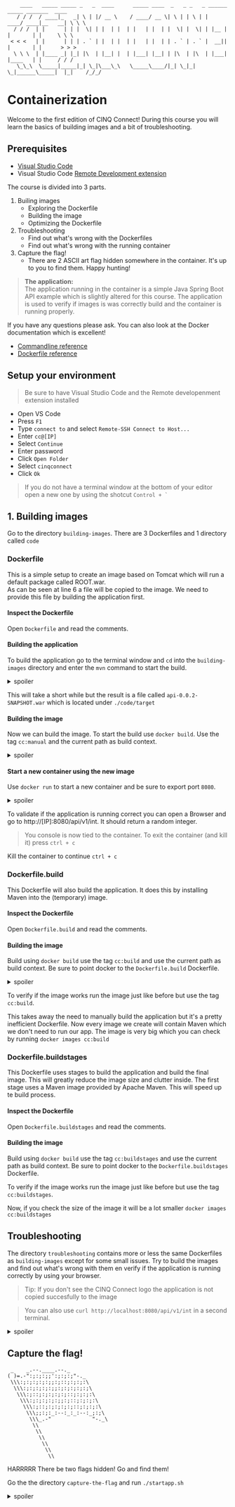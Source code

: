         ____   _____ _____ _   _  ____      _____ ____  _   _ _   _ ______ _____ _______  ____   
       / / /  / ____|_   _| \ | |/ __ \    / ____/ __ \| \ | | \ | |  ____/ ____|__   __| \ \ \  
      / / /  | |      | | |  \| | |  | |  | |   | |  | |  \| |  \| | |__ | |       | |     \ \ \ 
     < < <   | |      | | | . ` | |  | |  | |   | |  | | . ` | . ` |  __|| |       | |      > > >
      \ \ \  | |____ _| |_| |\  | |__| |  | |___| |__| | |\  | |\  | |___| |____   | |     / / / 
       \_\_\  \_____|_____|_| \_|\___\_\   \_____\____/|_| \_|_| \_|______\_____|  |_|    /_/_/  
# Containerization
Welcome to the first edition of CINQ Connect! During this course you will learn the basics of building images and a bit of troubleshooting. 

## Prerequisites
- [Visual Studio Code](https://code.visualstudio.com/download)
- Visual Studio Code [Remote Development extension](https://marketplace.visualstudio.com/items?itemName=ms-vscode-remote.vscode-remote-extensionpack)

The course is divided into 3 parts.
1. Builing images
    * Exploring the Dockerfile
    * Building the image
    * Optimizing the Dockerfile
2. Troubleshooting
    * Find out what's wrong with the Dockerfiles
    * Find out what's wrong with the running container 
3. Capture the flag!
    * There are 2 ASCII art flag hidden somewhere in the container. It's up to you to find them. Happy hunting!

> **The application:**  
> The application running in the container is a simple Java Spring Boot API example which is slightly altered for this course. The application is used to verify if images is was correctly build and the container is running properly. 

If you have any questions please ask. You can also look at the Docker documentation which is excellent!
- [Commandline reference](https://docs.docker.com/engine/reference/run/)
- [Dockerfile reference](https://docs.docker.com/engine/reference/builder/)

## Setup your environment
> Be sure to have Visual Studio Code and the Remote developenment extension installed
- Open VS Code
- Press `F1`
- Type `connect to` and select `Remote-SSH Connect to Host...`
- Enter `cc@[IP]`
- Select `Continue`
- Enter password
- Click `Open Folder`
- Select `cinqconnect`
- Click `Ok`
> If you do not have a terminal window at the bottom of your editor open a new one by using the shotcut ``Control + ` ``

## 1. Building images
Go to the directory `building-images`. There are 3 Dockerfiles and 1 directory called `code`

### Dockerfile
This is a simple setup to create an image based on Tomcat which will run a default package called ROOT.war.  
As can be seen at line 6 a file will be copied to the image. We need to provide this file by building the application first.

#### Inspect the Dockerfile
Open `Dockerfile` and read the comments.

#### Building the application  
To build the application go to the terminal window and `cd` into the `building-images` directory and enter the `mvn` command to start the build.

<details><summary>spoiler</summary>

```shell
cd building-images
mvn clean install -f ./code
```

</details>

This will take a short while but the result is a file called `api-0.0.2-SNAPSHOT.war` which is located under `./code/target` 

#### Building the image
Now we can build the image. To start the build use `docker build`. Use the tag `cc:manual` and the current path as build context.

<details><summary>spoiler</summary>

```shell
docker build -t cc:manual .
``` 

</details>

#### Start a new container using the new image
Use `docker run` to start a new container and be sure to export port `8080`.

<details><summary>spoiler</summary>

```shell
docker run -p 8080:8080 cc:manual
``` 

</details>

To validate if the application is running correct you can open a Browser and go to http://[IP]:8080/api/v1/int. It should return a random integer.  

> You console is now tied to the container. To exit the container (and kill it) press `ctrl + c`

Kill the container to continue `ctrl + c` 

### Dockerfile.build
This Dockerfile will also build the application. It does this by installing Maven into the (temporary) image.

#### Inspect the Dockerfile
Open `Dockerfile.build` and read the comments.

#### Building the image
Build using `docker build` use the tag `cc:build` and use the current path as build context. Be sure to point docker to the `Dockerfile.build` Dockerfile.

<details><summary>spoiler</summary>

```shell
docker build -t cc:build -f Dockerfile.build .
```

</details>

To verify if the image works run the image just like before but use the tag `cc:build`.  

This takes away the need to manually build the application but it's a pretty inefficient Dockerfile. Now every image we create will contain Maven which we don't need to run our app. The image is very big which you can check by running `docker images cc:build`

### Dockerfile.buildstages
This Dockerfile uses stages to build the application and build the final image. This will greatly reduce the image size and clutter inside. The first stage uses a Maven image provided by Apache Maven. This will speed up te build process.

#### Inspect the Dockerfile
Open `Dockerfile.buildstages` and read the comments.

#### Building the image
Build using `docker build` use the tag `cc:buildstages` and use the current path as build context. Be sure to point docker to the `Dockerfile.buildstages` Dockerfile.  

To verify if the image works run the image just like before but use the tag `cc:buildstages`. 

Now, if you check the size of the image it will be a lot smaller `docker images cc:buildstages`

## Troubleshooting
The directory `troubleshooting` contains more or less the same Dockerfiles as `building-images` except for some small issues. Try to build the images and find out what's wrong with them en verify if the application is running correctly by using your browser.
> Tip: If you don't see the CINQ Connect logo the application is not copied succesfully to the image

> You can also use `curl http://localhost:8080/api/v1/int` in a second terminal.

<details><summary>spoiler</summary>
  
    - 1945
    - Docker: Where am I?
    - I run Arch btw
    - Get of the stage!

</details>

## Capture the flag!
     _    _.--.____.--._
    ( )=.-":;:;:;;':;:;:;"-._
     \\\:;:;:;:;:;;:;::;:;:;:\
      \\\:;:;:;:;:;;:;:;:;:;:;\
       \\\:;::;:;:;:;:;::;:;:;:\
        \\\:;:;:;:;:;;:;::;:;:;:\
         \\\:;::;:;:;:;:;::;:;:;:\
          \\\;;:;:_:--:_:_:--:_;:;\
           \\\_.-"             "-._\
            \\
             \\
              \\
               \\
                \\
                 \\
HARRRRR There be two flags hidden! Go and find them!  

Go the the directory `capture-the-flag` and run `./startapp.sh`

<details><summary>spoiler</summary>

    - I will bash that coconut out of the tree!
    - Arrrr what are those random numbers?
    - I'd rather look at me plunder instead of code!

</details>
